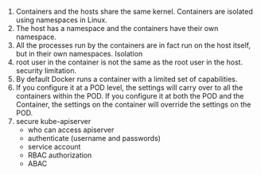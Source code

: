 1. Containers and the hosts share the same kernel. Containers are isolated using namespaces in Linux.
2. The host has a namespace and the containers have their own namespace.
3. All the processes run by the containers are in fact run on the host itself, but in their own namespaces. Isolation
4. root user in the container is not the same as the root user in the host. security limitation.
5. By default Docker runs a container with a limited set of capabilities.
6. If you configure it at a POD level, the settings will carry over to all the containers within the POD. If you configure it at both the POD and the Container, the settings on the container will override the settings on the POD.
7. secure kube-apiserver
    - who can access apiserver
    - authenticate (username and passwords)
    - service account
    - RBAC authorization
    - ABAC
